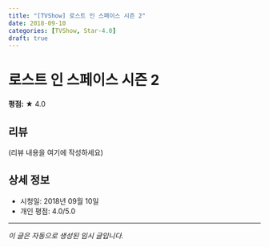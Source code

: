 ```yaml
---
title: "[TVShow] 로스트 인 스페이스 시즌 2"
date: 2018-09-10
categories: [TVShow, Star-4.0]
draft: true
---
```


# 로스트 인 스페이스 시즌 2

**평점:** ★ 4.0

## 리뷰

(리뷰 내용을 여기에 작성하세요)

## 상세 정보

- 시청일: 2018년 09월 10일
- 개인 평점: 4.0/5.0

---

*이 글은 자동으로 생성된 임시 글입니다.*
